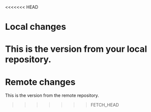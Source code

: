 <<<<<<< HEAD
# Local changes
This is the version from your local repository.
=======
# Remote changes
This is the version from the remote repository.
>>>>>>> FETCH_HEAD
